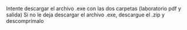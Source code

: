 Intente descargar el archivo .exe con las dos carpetas (laboratorio pdf y salida)
Si no le deja descargar el archivo .exe, descargue el .zip y descomprímalo
